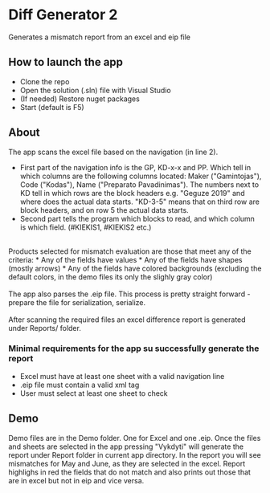 # Diff Generator 2
Generates a mismatch report from an excel and eip file
## How to launch the app

* Clone the repo
* Open the solution (.sln) file with Visual Studio
* (If needed) Restore nuget packages
* Start (default is F5)

## About

The app scans the excel file based on the navigation (in line 2).<br>
* First part of the navigation info is the GP, KD-x-x and PP. Which tell in which columns are the following columns located:
Maker ("Gamintojas"), Code ("Kodas"), Name ("Preparato Pavadinimas"). The numbers next to KD tell in which rows are the block headers
 e.g. "Geguze 2019" and where does the actual data starts. "KD-3-5" means that on third row are block headers, and on row 5 the actual data starts.
* Second part tells the program which blocks to read, and which column is which field. (#KIEKIS1, #KIEKIS2 etc.)
<br>
Products selected for mismatch evaluation are those that meet any of the criteria:
* Any of the fields have values
* Any of the fields have shapes (mostly arrows)
* Any of the fields have colored backgrounds (excluding the default colors, in the demo files its only the slighly gray color)
<br><br>
The app also parses the .eip file. This process is pretty straight forward - prepare the file for serialization, serialize.
<br><br>
After scanning the required files an excel difference report is generated under Reports/ folder.

### Minimal requirements for the app su successfully generate the report
* Excel must have at least one sheet with a valid navigation line
* .eip file must contain a valid <I06> xml tag
* User must select at least one sheet to check

## Demo
Demo files are in the Demo folder. One for Excel and one .eip. Once the files and sheets are selected in the app pressing "Vykdyti" will generate the report under Report folder in current app directory. In the report you will see mismatches for May and June, as they are selected in the excel. Report highlighs in red the fields that do not match and also prints out those that are in excel but not in eip and vice versa.